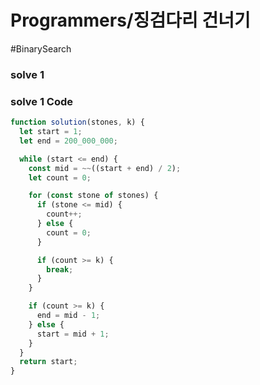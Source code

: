 # Programmers/징검다리 건너기

#BinarySearch

### solve 1

### solve 1 Code

```js
function solution(stones, k) {
  let start = 1;
  let end = 200_000_000;

  while (start <= end) {
    const mid = ~~((start + end) / 2);
    let count = 0;

    for (const stone of stones) {
      if (stone <= mid) {
        count++;
      } else {
        count = 0;
      }

      if (count >= k) {
        break;
      }
    }

    if (count >= k) {
      end = mid - 1;
    } else {
      start = mid + 1;
    }
  }
  return start;
}
```
